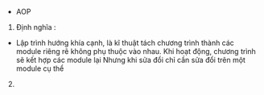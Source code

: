 
 * AOP 
1. Định nghĩa : 
- Lập trình hướng khía cạnh, là kĩ thuật tách chương trình thành các module riêng rẽ không phụ thuộc vào nhau. Khi hoạt động, chương trình sẽ kết hợp các module lại
Nhưng khi sửa đổi chỉ cần sửa đổi trên một module cụ thể

2.
